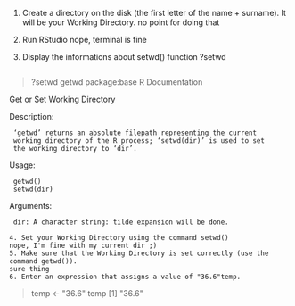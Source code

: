 


1. Create a directory on the disk (the first letter of the name + surname). It will be your Working Directory.
   no point for doing that

2. Run RStudio
   nope, terminal is fine
3. Display the informations about setwd() function
   ?setwd
   
   ```
> ?setwd
    getwd                   package:base                   R Documentation

Get or Set Working Directory

Description:

     ‘getwd’ returns an absolute filepath representing the current
     working directory of the R process; ‘setwd(dir)’ is used to set
     the working directory to ‘dir’.

Usage:

     getwd()
     setwd(dir)

Arguments:

     dir: A character string: tilde expansion will be done.
   ```
4. Set your Working Directory using the command setwd()
   nope, I'm fine with my current dir ;)
5. Make sure that the Working Directory is set correctly (use the command getwd()).
   sure thing
6. Enter an expression that assigns a value of "36.6"temp.
   ```
> temp <- "36.6"
> temp
[1] "36.6"
   ```

